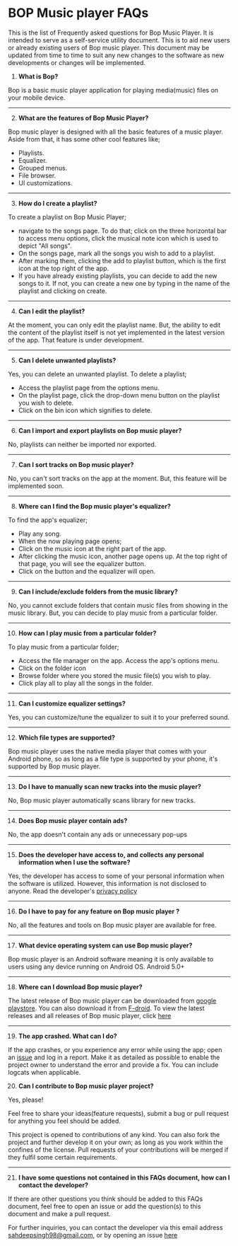 # BOP Music player FAQs


This is the list of Frequently asked questions for Bop Music Player. It is intended to serve as a self-service utility document. This is to aid new users or already existing users of Bop music player. This document may be updated from time to time to suit any new changes to the software as new developments or changes will be implemented.


1. **What is Bop?**

Bop is a  basic music player application for playing media(music) files on your mobile device.

---

2. **What are the features of Bop Music Player?**

Bop music player is designed with all the basic features of a music player. Aside from that, it has some other cool features like; 

- Playlists.
- Equalizer.
- Grouped menus. 
- File browser.
- UI customizations.

---

3. **How do I create a playlist?**

To create a playlist on Bop Music Player;

- navigate to the songs page. To do that; click on the three horizontal bar to access menu options, click the musical note icon which is used to depict "All songs". 
- On the songs page, mark all the songs you wish to add to a playlist.
- After marking them, clicking the add to playlist button, which is the first icon at the top right of the app.
-  If you have already existing playlists, you can decide to add the new songs to it. If not, you can create a new one by typing in the name of the playlist and clicking on create. 

---

4. **Can I edit the playlist?**

At the moment, you can only edit the playlist name. But, the ability to edit the content of the playlist itself is not yet implemented in the latest version of the app. That feature is under development. 

---

5. **Can I delete unwanted playlists?**

Yes, you can delete an unwanted playlist. To delete a playlist;

- Access the playlist page from the options menu.
- On the playlist page, click the drop-down menu button on the playlist you wish to delete. 
- Click on the bin icon which signifies to delete.

---

6. **Can I import and export playlists on Bop music player?**

No, playlists can neither be imported nor exported.

---

7. **Can I sort tracks on Bop music player?**

No, you can't sort tracks on the app at the moment. But, this feature will be implemented soon. 

---

8. **Where can I find the Bop music player's equalizer?**

To find the app's equalizer;

- Play any song.
- When the now playing page opens;
- Click on the music icon at the right part of the app.
- After clicking the music icon, another page opens up. At the top right of that page, you will see the equalizer button.
- Click on the button and the equalizer will open.

---

9. **Can I include/exclude folders from the music library?** 

No, you cannot exclude folders that contain music files from showing in the music library. But, you can decide to play music from a particular folder. 

---

10. **How can I play music from a particular folder?**

To play music from a particular folder;

- Access the file manager on the app. Access the app's options menu.
- Click on the folder icon
- Browse folder where you stored the music file(s) you wish to play.
- Click play all to play all the songs in the folder.

---

11. **Can I customize equalizer settings?**

Yes, you can customize/tune the equalizer to suit it to your preferred sound. 

---

12. **Which file types are supported?**

Bop music player uses the native media player that comes with your Android phone, so as long as a file type is supported by your phone, it's supported by Bop music player.

---

13. **Do I have to manually scan new tracks into the music player?**

No, Bop music player automatically scans library for new tracks.

---

14. **Does Bop music player contain ads?**

No, the app doesn't contain any ads or unnecessary pop-ups

---

15. **Does the developer have access to, and collects any personal information when I use the software?**

Yes, the developer has access to some of your personal information when the software is utilized. However, this information is not disclosed to anyone. Read the developer's [privacy policy](https://github.com/iamSahdeep/Bop/blob/master/privacy_policy.md)

---

16. **Do I have to pay for any feature on Bop music player ?**

No, all the features and tools on Bop music player are available for free.

---

17. **What device operating system can use Bop music player?**

Bop music player is an Android software meaning it is only available to users using any device running on Android OS. Android 5.0+

---

18.  **Where can I download Bop music player?**

The latest release of Bop music player can be downloaded from [google playstore](https://play.google.com/store/apps/details?id=com.sahdeepsingh.Bop&pcampaignid=MKT-Other-global-all-co-prtnr-py-PartBadge-Mar2515-1). You can also download it from [F-droid](https://f-droid.org/en/packages/com.sahdeepsingh.Bop). To view the latest releases and all releases of Bop music player, click [here](https://github.com/iamSahdeep/Bop/releases)

---

19. **The app crashed. What can I do?**

If the app crashes, or you experience any error while using the app; open an [issue](https://github.com/iamSahdeep/Bop/issues/new?template=bug_report.md) and log in a report. Make it as detailed as possible to enable the project owner to understand the error and provide a fix. You can include logcats when applicable. 

20. **Can I contribute to Bop music player project?**

Yes, please!

Feel free to share your ideas(feature requests), submit a bug or pull request for anything you feel should be added.

This project is opened to contributions of any kind. You can also fork the project and further develop it on your own; as long as you work within the confines of the license. Pull requests of your contributions will be merged if they fulfil some certain requirements.

---

21. **I have some questions not contained in this FAQs document, how can I contact the developer?**

If there are other questions you think should be added to this FAQs document, feel free to open an issue or add the question(s) to this document and make a pull request.

For further inquiries, you can contact the developer via this email address sahdeepsingh98@gmail.com, or by opening an issue [here](https://github.com/iamSahdeep/Bop/issues/new/choose) 


